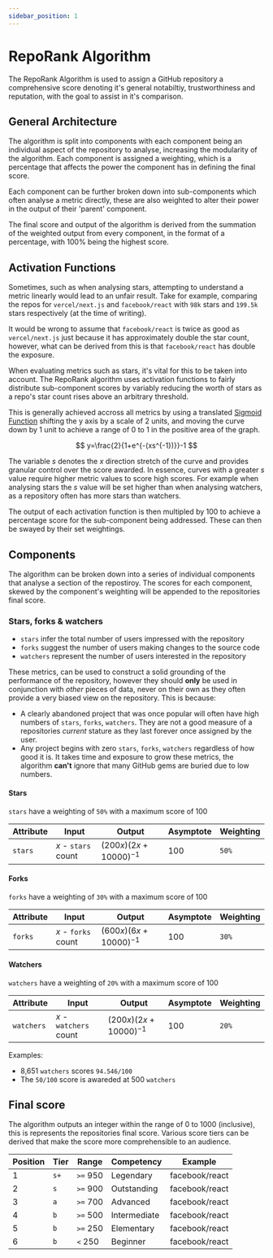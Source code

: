 ```yaml
---
sidebar_position: 1
---
```


# RepoRank Algorithm

The RepoRank Algorithm is used to assign a GitHub repository a comprehensive score denoting it's general notabiltiy,
trustworthiness and reputation, with the goal to assist in it's comparison.

## General Architecture

The algorithm is split into components with each component being an individual aspect of the repository to analyse, increasing the
modularity of the algorithm. Each component is assigned a weighting, which is a percentage that affects the power the component has
in defining the final score.

Each component can be further broken down into sub-components which often analyse a metric directly, these are also weighted to alter
their power in the output of their 'parent' component.

The final score and output of the algorithm is derived from the summation of the weighted output from every component, in the format
of a percentage, with 100% being the highest score.

## Activation Functions

Sometimes, such as when analysing stars, attempting to understand a metric linearly would lead to an unfair result. Take for 
example, comparing the repos for `vercel/next.js` and `facebook/react` with `98k` stars and `199.5k` stars respectively 
(at the time of writing). 

It would be wrong to assume that `facebook/react` is twice as good as `vercel/next.js` just because it has approximately double the 
star count, however, what can be derived from this is that `facebook/react` has double the exposure. 

When evaluating metrics such as stars, it's vital for this to be taken into account. The RepoRank algorithm uses activation functions to
fairly distribute sub-component scores by variably reducing the worth of stars as a repo's star count rises above an arbitrary threshold.

This is generally achieved accross all metrics by using a translated [Sigmoid Function](https://en.wikipedia.org/wiki/Sigmoid_function)
shifting the y axis by a scale of 2 units, and moving the curve down by 1 unit to achieve a range of 0 to 1 in the positive area of the
graph.

$$
y=\frac{2}{1+e^{-(xs^{-1})}}-1
$$

The variable $s$ denotes the $x$ direction stretch of the curve and provides granular control over the score awarded. In essence, curves with a greater
$s$ value require higher metric values to score high scores. For example when analysing stars the $s$ value will be set higher than when analysing
watchers, as a repository often has more stars than watchers.

The output of each activation function is then multipled by 100 to achieve a percentage score for the sub-component being addressed. These can
then be swayed by their set weightings.

## Components

The algorithm can be broken down into a series of individual components that analyse a section of the repostiroy. 
The scores for each component, skewed by the component's weighting will be appended to the repositories final score.

### Stars, forks & watchers
* `stars` infer the total number of users impressed with the repository
* `forks` suggest the number of users making changes to the source code
* `watchers` represent the number of users interested in the repository

These metrics, can be used to construct a solid grounding of the performance of the repository, however they should **only**
be used in conjunction with *other* pieces of data, never on their own as they often provide a very biased view on the repository. This is because:

* A clearly abandoned project that was once popular will often have high numbers of `stars`, `forks`, `watchers`. They are not a good measure of a repositories *current* stature as they last forever once assigned by the user.
* Any project begins with zero `stars`, `forks`, `watchers` regardless of how good it is. It takes time and exposure to grow these metrics, the algorithm **can't** ignore that many GitHub gems are buried due to low numbers.

#### Stars
`stars` have a weighting of `50%` with a maximum score of 100

| Attribute | Input | Output | Asymptote | Weighting |
| --------- | ----- | ------ | ----- | --------- |
| `stars` | $x$ - `stars` count | $(200x)(2x+10000)^{-1}$ | $100$ | `50%` |

#### Forks
`forks` have a weighting of `30%` with a maximum score of 100

| Attribute | Input | Output | Asymptote | Weighting |
| --------- | ----- | ------ | ----- | --------- |
| `forks` | $x$ - `forks` count | $(600x)(6x+10000)^{-1}$ | $100$ | `30%` |

#### Watchers
`watchers` have a weighting of `20%` with a maximum score of 100

| Attribute | Input | Output | Asymptote | Weighting |
| --------- | ----- | ------ | ----- | --------- |
| `watchers` | $x$ - `watchers` count | $(200x)(2x+10000)^{-1}$ | $100$ | `20%` |

Examples:
* 8,651 `watchers` scores `94.546/100`
* The `50/100` score is awareded at 500 `watchers`

## Final score

The algorithm outputs an integer within the range of 0 to 1000 (inclusive), this is represents the repositories final score.
Various score tiers can be derived that make the score more comprehensible to an audience.

| Position | Tier | Range | Competency | Example |
|-|-|-|-|-|
| 1 | `s+` | `>=` 950 | Legendary | facebook/react |
| 2 | `s` | `>=` 900 | Outstanding | facebook/react |
| 3 | `a` | `>=` 700 | Advanced | facebook/react |
| 4 | `b` | `>=` 500 | Intermediate | facebook/react |
| 5 | `b` | `>=` 250 | Elementary | facebook/react |
| 6 | `b` | `<` 250 | Beginner | facebook/react |